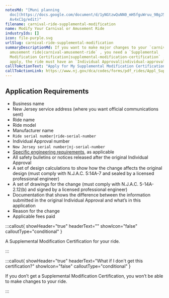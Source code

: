 ```yaml
---
notesMd: "[Muni planning
  doc](https://docs.google.com/document/d/1yNGtzwQuNN0_mH5fguWruu_9BgJ5v25BegkQ\
  Av4xC1g/edit)"
filename: carnival-ride-supplemental-modification
name: Modify Your Carnival or Amusement Ride
industryIds: []
icon: file-purple.svg
urlSlug: carnival-ride-supplemental-modification
summaryDescriptionMd: If you want to make major changes to your `carnival or
  amusement ride|carnival-amusement-ride` , you need a `Supplemental
  Modification Certification|supplemental-modification-certification` . To
  apply, the ride must have an `Individual Approval|individual-approval` .
callToActionText: "Apply for My Supplemental Modification Certification "
callToActionLink: https://www.nj.gov/dca/codes/forms/pdf_rides/Appl_SuplCert.pdf
---
```


## Application Requirements

- Business name
- New Jersey service address (where you want official communications sent)
- Ride name
- Ride model
- Manufacturer name
- `Ride serial number|ride-serial-number`
- Individual Approval number
- `New Jersey serial number|nj-serial-number`
- [Specific engineering requirements](https://www.nj.gov/dca/codes/forms/pdf_rides/IA_application.pdf), as applicable
- All safety bulletins or notices released after the original Individual Approval
- A set of design calculations to show how the change affects the original design (must comply with N.J.A.C. 5:14A-7 and sealed by a licensed professional engineer)
- A set of drawings for the change (must comply with N.J.A.C. 5-14A-2.12(b) and signed by a licensed professional engineer)
- Documentation that shows the difference between the information submitted in the original Individual Approval and what’s in this application
- Reason for the change
- Applicable fees paid

:::callout{ showHeader="true" headerText="" showIcon="false" calloutType="conditional" }

A Supplemental Modification Certification for your ride.

:::

:::callout{ showHeader="true" headerText="What if I don't get this certification?" showIcon="false" calloutType="conditional" }

If you don’t get a Supplemental Modification Certification, you won’t be able to make changes to your ride.

:::
